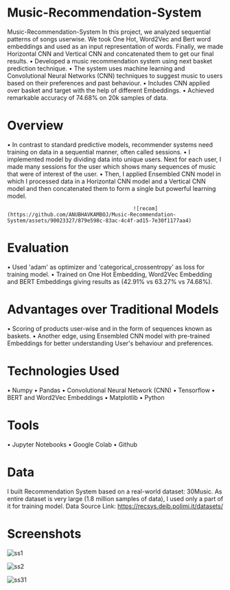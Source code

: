 # Music-Recommendation-System
Music-Recommendation-System In this project, we analyzed sequential patterns of songs userwise. We took One Hot, Word2Vec and Bert word embeddings and used as an input representation of words. Finally, we made Horizontal CNN and Vertical CNN and concatenated them to get our final results.
•	Developed a music recommendation system using next basket prediction technique.
•	The system uses machine learning and Convolutional Neural Networks (CNN) techniques to suggest music to users based on their preferences and past behaviour.
•	Includes CNN applied over basket and target with the help of different Embeddings.
•	Achieved remarkable accuracy of 74.68% on 20k samples of data.

# Overview
•	In contrast to standard predictive models, recommender systems need training on data in a sequential manner, often called sessions.
•	I implemented model by dividing data into unique users. Next for each user, I made many sessions for the user which shows many sequences of music that were of 
  interest of the user.
•	Then, I applied Ensembled CNN model in which I processed data in a Horizontal CNN model and a Vertical CNN model and then concatenated them to form a single but 
  powerful learning model.

                                             ![recom](https://github.com/ANUBHAVKAMBOJ/Music-Recommendation-System/assets/90023327/879e598c-83ac-4c4f-ad15-7e30f1177aa4)

# Evaluation
•	Used 'adam' as optimizer and 'categorical_crossentropy' as loss for training model.
•	Trained on One Hot Embedding, Word2Vec Embedding and BERT Embeddings giving results as (42.91% vs 63.27% vs 74.68%).

# Advantages over Traditional Models
•	Scoring of products user-wise and in the form of sequences known as baskets.
•	Another edge, using Ensembled CNN model with pre-trained Embeddings for better understanding User's behaviour and preferences.

# Technologies Used
•	Numpy
•	Pandas
•	Convolutional Neural Network (CNN)
•	Tensorflow
•	BERT and Word2Vec Embeddings
•	Matplotlib
•	Python

# Tools
•	Jupyter Notebooks
•	Google Colab 
•	Github

# Data
I built Recommendation System based on a real-world dataset: 30Music. As entire dataset is very large (1.8 million samples of data), I used only a part of it for training model.
Data Source Link: https://recsys.deib.polimi.it/datasets/

# Screenshots

 ![ss1](https://github.com/ANUBHAVKAMBOJ/Music-Recommendation-System/assets/90023327/00a05cf7-4d8e-430a-8103-6be167635b6e)

![ss2](https://github.com/ANUBHAVKAMBOJ/Music-Recommendation-System/assets/90023327/0eaabf61-94df-4534-8e58-70459be91163)

![ss31](https://github.com/ANUBHAVKAMBOJ/Music-Recommendation-System/assets/90023327/04aff548-6c43-4e4b-961f-3e4aee4080ec)



 



